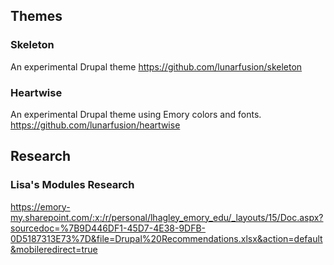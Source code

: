 
## Themes

### Skeleton
An experimental Drupal theme
https://github.com/lunarfusion/skeleton

### Heartwise
An experimental Drupal theme using Emory colors and fonts.
https://github.com/lunarfusion/heartwise


## Research

### Lisa's Modules Research
https://emory-my.sharepoint.com/:x:/r/personal/lhagley_emory_edu/_layouts/15/Doc.aspx?sourcedoc=%7B9D446DF1-45D7-4E38-9DFB-0D5187313E73%7D&file=Drupal%20Recommendations.xlsx&action=default&mobileredirect=true


